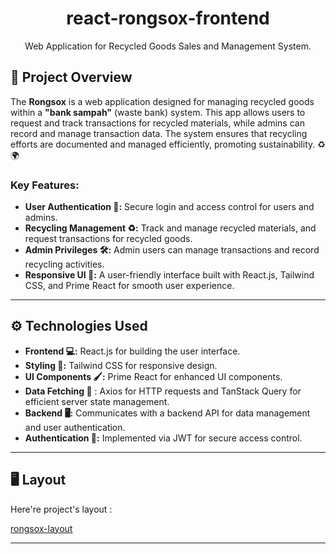 <h1 align="center" id="title">react-rongsox-frontend</h1>

<p align="center" id="description">Web Application for Recycled Goods Sales and Management System.</p>

## 🌟 Project Overview

The **Rongsox** is a web application designed for managing recycled goods within a **"bank sampah"** (waste bank) system. This app allows users to request and track transactions for recycled materials, while admins can record and manage transaction data. The system ensures that recycling efforts are documented and managed efficiently, promoting sustainability. ♻️🌍

### Key Features:
- **User Authentication 🔑:** Secure login and access control for users and admins.
- **Recycling Management ♻️:** Track and manage recycled materials, and request transactions for recycled goods.
- **Admin Privileges 🛠️:** Admin users can manage transactions and record recycling activities.
- **Responsive UI 📱:** A user-friendly interface built with React.js, Tailwind CSS, and Prime React for smooth user experience.

---

## ⚙️ Technologies Used

- **Frontend 💻:** React.js for building the user interface.
- **Styling 🎨:** Tailwind CSS for responsive design.
- **UI Components 🖌️:** Prime React for enhanced UI components.
- **Data Fetching 📡** : Axios for HTTP requests and TanStack Query for efficient server state management.
- **Backend 🖥️:** Communicates with a backend API for data management and user authentication.
- **Authentication 🔐:** Implemented via JWT for secure access control.

---

<h2>🖥️ Layout</h2>

Here're project's layout :

[rongsox-layout](https://www.figma.com/design/wk5ePBhqmrX7Cm39QOdf07/Rongsox?m=auto&t=3MtGzxCvZ3tkL6px-6)

---
